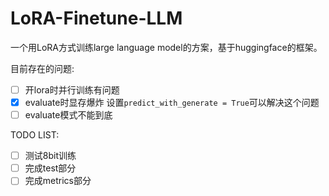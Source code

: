 # LoRA-Finetune-LLM

一个用LoRA方式训练large language model的方案，基于huggingface的框架。

目前存在的问题:

- [ ] 开lora时并行训练有问题
- [x] evaluate时显存爆炸
    设置`predict_with_generate = True`可以解决这个问题
- [ ] evaluate模式不能到底

TODO LIST:
- [ ] 测试8bit训练
- [ ] 完成test部分
- [ ] 完成metrics部分 
